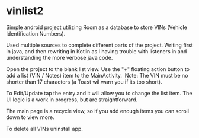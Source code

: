 # vinlist2

Simple android project utilizing Room as a database to store VINs (Vehicle Identification Numbers).

Used multiple sources to complete different parts of the project. Writing first in java, and then rewriting in Kotlin as I having trouble with listeners in and understanding the more verbose java code.

Open the project to the blank list view.  Use the "+" floating action button to add a list (VIN / Notes) item to the MainActivity.  Note: The VIN must be no shorter than 17 characters (a Toast wil warn you if its too short).

To Edit/Update tap the entry and it will allow you to change the list item.  The UI logic is a work in progress, but are straightforward.

The main page is a recycle view, so if you add enough items you can scroll down to view more.

To delete all VINs uninstall app.



